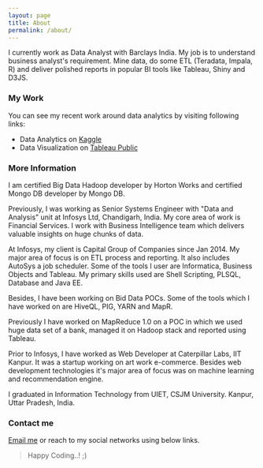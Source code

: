```yaml
---
layout: page
title: About
permalink: /about/
---
```


I currently work as Data Analyst with Barclays India. My job is to understand business analyst's requirement. Mine data, do some ETL (Teradata, Impala, R) and deliver polished reports in popular BI tools like Tableau, Shiny and D3JS.

### My Work

You can see my recent work around data analytics by visiting following links:
 - Data Analytics on [Kaggle](https://www.kaggle.com/iyadavvaibhav)
 - Data Visualization on [Tableau Public](https://public.tableau.com/profile/vaibhavyadav)

### More Information

I am certified Big Data Hadoop developer by Horton Works and certified Mongo DB developer by Mongo DB.

Previously, I was working as Senior Systems Engineer with "Data and Analysis" unit at Infosys Ltd, Chandigarh, India. My core area of work is Financial Services. I work with Business Intelligence team which delivers valuable insights on huge chunks of data. 

At Infosys, my client is Capital Group of Companies since Jan 2014. My major area of focus is on ETL process and reporting. It also includes AutoSys a job scheduler. Some of the tools I user are Informatica, Business Objects and Tableau. My primary skills used are Shell Scripting, PLSQL, Database and Java EE.

Besides, I have been working on Bid Data POCs. Some of the tools which I have worked on are HiveQL, PIG, YARN and MapR.

Previously I have worked on MapReduce 1.0 on a POC in which we used huge data set of a bank, managed it on Hadoop stack and reported using Tableau.

Prior to Infosys, I have worked as Web Developer at Caterpillar Labs, IIT Kanpur. It was a startup working on art work e-commerce. Besides web development technologies it's major area of focus was on machine learning and recommendation engine.

I graduated in Information Technology from UIET, CSJM University. Kanpur, Uttar Pradesh, India.

### Contact me

[Email me](mailto:iyadavvaibhav+github@gmail.com)
or reach to my social networks using below links.

> Happy Coding..! ;)
